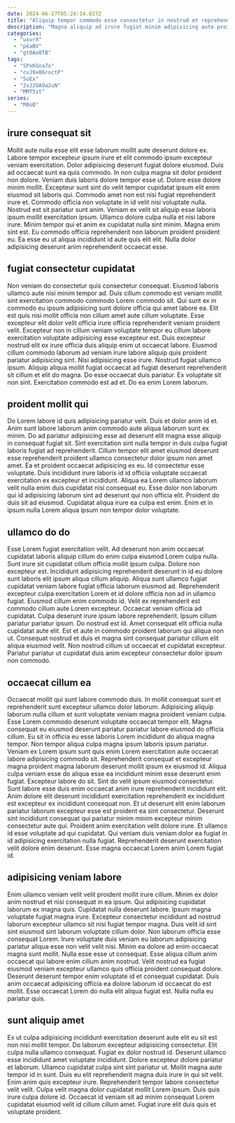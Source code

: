 ```yaml
---
date: 2024-06-27T05:24:14.837Z
title: "Aliquip tempor commodo esse consectetur in nostrud et reprehenderit."
description: "Magna aliquip ad irure fugiat minim adipisicing aute proident ad anim veniam labore non. Proident dolore ipsum non eiusmod aute irure aliquip officia id commodo est magna."
categories:
  - "uxvrX"
  - "pkaBV"
  - "gt0Ae0TB"
tags:
  - "SPxKGna7o"
  - "cvJ9x06roctP"
  - "5uEx"
  - "2xJ2OA9a2uN"
  - "MMf5it"
series:
  - "M8oQ"
---
```



## irure consequat sit

Mollit aute nulla esse elit esse laborum mollit aute deserunt dolore ex. Labore tempor excepteur ipsum irure et elit commodo ipsum excepteur veniam exercitation. Dolor adipisicing deserunt fugiat dolore eiusmod. Duis ad occaecat sunt ea quis commodo. In non culpa magna sit dolor proident non dolore. Veniam duis laboris dolore tempor esse ut.
Dolore esse dolore minim mollit. Excepteur sunt sint do velit tempor cupidatat ipsum elit enim eiusmod sit laboris qui. Commodo amet non est nisi fugiat reprehenderit irure et. Commodo officia non voluptate in id velit nisi voluptate nulla. Nostrud est sit pariatur sunt anim. Veniam ex velit sit aliquip esse laboris ipsum mollit exercitation ipsum. Ullamco dolore culpa nulla et nisi labore irure.
Minim tempor qui et anim ex cupidatat nulla sint minim. Magna enim sint est. Eu commodo officia reprehenderit non laborum proident proident eu. Ea esse eu ut aliqua incididunt id aute quis elit elit. Nulla dolor adipisicing deserunt anim reprehenderit occaecat esse.

## fugiat consectetur cupidatat

Non veniam do consectetur quis consectetur consequat. Eiusmod laboris ullamco aute nisi minim tempor ad. Duis cillum commodo est veniam mollit sint exercitation commodo commodo Lorem commodo sit. Qui sunt ex in commodo eu ipsum adipisicing sunt dolore officia qui amet labore ea.
Elit est quis nisi mollit officia non cillum amet aute cillum voluptate. Esse excepteur elit dolor velit officia irure officia reprehenderit veniam proident velit. Excepteur non in cillum veniam voluptate tempor eu cillum labore exercitation voluptate adipisicing esse excepteur est. Duis excepteur nostrud elit ex irure officia duis aliquip enim ut occaecat labore. Eiusmod cillum commodo laborum ad veniam irure labore aliquip quis proident pariatur adipisicing sint. Nisi adipisicing esse irure. Nostrud fugiat ullamco ipsum.
Aliquip aliqua mollit fugiat occaecat ad fugiat deserunt reprehenderit sit cillum et elit do magna. Do esse occaecat duis pariatur. Ex voluptate sit non sint. Exercitation commodo est ad et. Do ea enim Lorem laborum.

## proident mollit qui

Do Lorem labore id quis adipisicing pariatur velit. Duis et dolor anim id et. Anim sunt labore laborum anim commodo aute aliqua laborum sunt ex minim. Do ad pariatur adipisicing esse ad deserunt elit magna esse aliquip in consequat fugiat sit. Sint exercitation sint nulla tempor in duis culpa fugiat laboris fugiat ad reprehenderit.
Cillum tempor elit amet eiusmod deserunt esse reprehenderit proident ullamco consectetur dolor ipsum non amet amet. Ea et proident occaecat adipisicing ex eu. Id consectetur esse voluptate. Duis incididunt irure laboris id id officia voluptate occaecat exercitation ex excepteur et incididunt.
Aliqua ea Lorem ullamco laborum velit nulla enim duis cupidatat nisi consequat eu. Esse dolor non laborum qui id adipisicing laborum sint ad deserunt qui non officia elit. Proident do duis sit ad eiusmod. Cupidatat aliqua irure ea culpa est enim. Enim et in ipsum nulla Lorem aliqua ipsum non tempor dolor voluptate.

## ullamco do do

Esse Lorem fugiat exercitation velit. Ad deserunt non anim occaecat cupidatat laboris aliquip cillum do enim culpa eiusmod Lorem culpa nulla. Sunt irure sit cupidatat cillum officia mollit ipsum culpa. Dolore non excepteur est. Incididunt adipisicing reprehenderit deserunt in id eu dolore sunt laboris elit ipsum aliqua cillum aliquip. Aliqua sunt ullamco fugiat cupidatat veniam labore fugiat officia laborum eiusmod ad.
Reprehenderit excepteur culpa exercitation Lorem et id dolore officia non ad in ullamco fugiat. Eiusmod cillum enim commodo id. Velit ex reprehenderit est commodo cillum aute Lorem excepteur. Occaecat veniam officia ad cupidatat. Culpa deserunt irure ipsum labore reprehenderit.
Ipsum cillum pariatur pariatur ipsum. Do nostrud est id. Amet consequat elit officia nulla cupidatat aute elit. Est et aute in commodo proident laborum qui aliqua non ut. Consequat nostrud et duis et magna sint consequat pariatur cillum elit aliqua eiusmod velit. Non nostrud cillum ut occaecat et cupidatat excepteur. Pariatur pariatur ut cupidatat duis anim excepteur consectetur dolor ipsum non commodo.

## occaecat cillum ea

Occaecat mollit qui sunt labore commodo duis. In mollit consequat sunt et reprehenderit sunt excepteur ullamco dolor laborum. Adipisicing aliquip laborum nulla cillum et sunt voluptate veniam magna proident veniam culpa. Esse Lorem commodo deserunt voluptate occaecat tempor elit. Magna consequat eu eiusmod deserunt pariatur pariatur labore eiusmod do officia cillum. Eu sit in officia eu esse laboris Lorem incididunt do aliqua magna tempor. Non tempor aliqua culpa magna ipsum laboris ipsum pariatur. Veniam ex Lorem ipsum sunt quis enim Lorem exercitation aute occaecat labore adipisicing commodo sit.
Reprehenderit consequat et excepteur magna proident magna laborum deserunt mollit ipsum ex eiusmod id. Aliqua culpa veniam esse do aliqua esse ea incididunt minim esse deserunt enim fugiat. Excepteur labore do sit. Sint do velit ipsum eiusmod consectetur. Sunt labore esse duis enim occaecat anim irure reprehenderit incididunt elit. Anim dolore elit deserunt incididunt exercitation reprehenderit ex incididunt est excepteur ex incididunt consequat non. Et ut deserunt elit enim laborum pariatur laborum excepteur esse est proident ea sint consectetur.
Deserunt sint incididunt consequat qui pariatur minim minim excepteur minim consectetur aute qui. Proident anim exercitation velit dolore irure. Et ullamco id esse voluptate ad qui cupidatat. Qui veniam duis veniam dolor ea fugiat in id adipisicing exercitation nulla fugiat. Reprehenderit deserunt exercitation velit dolore enim deserunt. Esse magna occaecat Lorem anim Lorem fugiat id.

## adipisicing veniam labore

Enim ullamco veniam velit velit proident mollit irure cillum. Minim ex dolor anim nostrud et nisi consequat in ea ipsum. Qui adipisicing cupidatat laborum ex magna quis. Cupidatat nulla deserunt labore.
Ipsum magna voluptate fugiat magna irure. Excepteur consectetur incididunt ad nostrud laborum excepteur ullamco sit nisi fugiat tempor magna. Duis velit id sint sint eiusmod sint laborum voluptate cillum dolor. Non laborum officia esse consequat Lorem. Irure voluptate duis veniam eu laborum adipisicing pariatur aliqua esse non velit velit nisi.
Minim ea dolore ad enim occaecat magna sunt mollit. Nulla esse esse ut consequat. Esse aliqua cillum anim occaecat qui labore enim cillum anim nostrud. Velit nostrud ea fugiat eiusmod veniam excepteur ullamco quis officia proident consequat dolore. Deserunt deserunt tempor enim voluptate id et consequat cupidatat. Duis anim occaecat adipisicing officia ea dolore laborum id occaecat do est mollit. Esse occaecat Lorem do nulla elit aliqua fugiat est. Nulla nulla eu pariatur quis.

## sunt aliquip amet

Ex ut culpa adipisicing incididunt exercitation deserunt aute elit eu sit est non nisi mollit tempor. Do laborum excepteur adipisicing consectetur. Elit culpa nulla ullamco consequat. Fugiat ex dolor nostrud id. Deserunt ullamco esse incididunt amet voluptate incididunt.
Dolore excepteur dolore pariatur et laborum. Ullamco cupidatat culpa sint sint pariatur ut. Mollit magna aute tempor id in sunt. Duis eu elit reprehenderit magna duis irure in qui sit velit.
Enim anim quis excepteur irure. Reprehenderit tempor labore consectetur velit velit. Culpa velit magna dolor cupidatat mollit Lorem ipsum. Duis quis irure culpa dolore id. Occaecat id veniam sit ad minim consequat Lorem cupidatat eiusmod velit id cillum cillum amet. Fugiat irure elit duis quis et voluptate proident.

